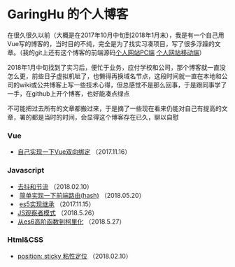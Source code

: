 # GaringHu 的个人博客

  在很久很久以前（大概是在2017年10月中旬到2018年1月末），我是有一个自己用Vue写的博客的，当时目的不纯，完全是为了找实习凑项目，写了很多浮躁的文章。（我的git上还有这个博客的前端源码[个人网站PC端](https://github.com/garinghu/personalWeb-PC) [个人网站移动端](https://github.com/garinghu/personalWeb-mobile)）
  
  
  2018年1月中旬找到了实习后，便忙于业务，应付学校和公司，那个博客就一直没怎么更，前些日子虚拟机呲了，也懒得再换域名节点，这段时间就一直在本地和公司的wiki或公共博客上写一些技术心得，但总感觉不是那么回事，于是跟同事学了一手，在github上开个博客，也好能凑点绿点
  
  
  不可能把过去所有的文章都搬过来，于是摘了一些现在看来仍能对自己有提高的文章，署的都是当时的时间，会显得这个博客存在已久，聊以自慰
  
  
  ### Vue
  
  - [自己实现一下Vue双向绑定](https://github.com/garinghu/myblog/issues/1)  （2017.11.16）
  


 ### Javascript
 
 -  [去抖和节流](https://github.com/garinghu/myblog/issues/3)  （2018.02.10）
 -  [简单实现一下前端路由(hash)](https://github.com/garinghu/myblog/issues/4)  （2018.05.20）
 -  [es5实现继承](https://github.com/garinghu/myblog/issues/5)  （2017.11.15）
 -  [JS观察者模式](https://github.com/garinghu/myblog/issues/6)  （2018.5.26）
 -  [从es6高阶函数到柯里化](https://github.com/garinghu/myblog/issues/7)  （2018.5.27）
 


### Html&CSS

- [position: sticky 粘性定位](https://github.com/garinghu/myblog/issues/2)  （2018.02.10）
